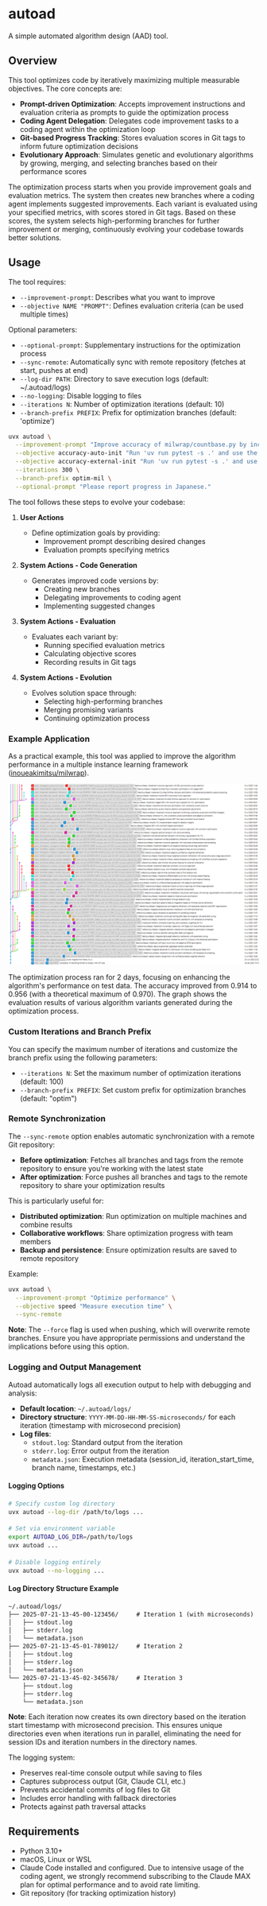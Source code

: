 # autoad

A simple automated algorithm design (AAD) tool.

## Overview

This tool optimizes code by iteratively maximizing multiple measurable objectives. The core concepts are:

- **Prompt-driven Optimization**: Accepts improvement instructions and evaluation criteria as prompts to guide the optimization process
- **Coding Agent Delegation**: Delegates code improvement tasks to a coding agent within the optimization loop
- **Git-based Progress Tracking**: Stores evaluation scores in Git tags to inform future optimization decisions
- **Evolutionary Approach**: Simulates genetic and evolutionary algorithms by growing, merging, and selecting branches based on their performance scores

The optimization process starts when you provide improvement goals and evaluation metrics. The system then creates new branches where a coding agent implements suggested improvements. Each variant is evaluated using your specified metrics, with scores stored in Git tags. Based on these scores, the system selects high-performing branches for further improvement or merging, continuously evolving your codebase towards better solutions.

## Usage

The tool requires:

- `--improvement-prompt`: Describes what you want to improve
- `--objective NAME "PROMPT"`: Defines evaluation criteria (can be used multiple times)

Optional parameters:

- `--optional-prompt`: Supplementary instructions for the optimization process
- `--sync-remote`: Automatically sync with remote repository (fetches at start, pushes at end)
- `--log-dir PATH`: Directory to save execution logs (default: ~/.autoad/logs)
- `--no-logging`: Disable logging to files
- `--iterations N`: Number of optimization iterations (default: 10)
- `--branch-prefix PREFIX`: Prefix for optimization branches (default: 'optimize')

```bash
uvx autoad \
  --improvement-prompt "Improve accuracy of milwrap/countbase.py by increasing the higher value of the two iter 9 MIL instance unit accuracy metrics obtained from running 'uv run pytest -s .'" \
  --objective accuracy-auto-init "Run 'uv run pytest -s .' and use the first iter 9 MIL instance unit accuracy value as the score" \
  --objective accuracy-external-init "Run 'uv run pytest -s .' and use the second iter 9 MIL instance unit accuracy value as the score" \
  --iterations 300 \
  --branch-prefix optim-mil \
  --optional-prompt "Please report progress in Japanese."
```

The tool follows these steps to evolve your codebase:

1. **User Actions**
   - Define optimization goals by providing:
     - Improvement prompt describing desired changes
     - Evaluation prompts specifying metrics

2. **System Actions - Code Generation**
   - Generates improved code versions by:
     - Creating new branches
     - Delegating improvements to coding agent
     - Implementing suggested changes

3. **System Actions - Evaluation**
   - Evaluates each variant by:
     - Running specified evaluation metrics
     - Calculating objective scores
     - Recording results in Git tags

4. **System Actions - Evolution**
   - Evolves solution space through:
     - Selecting high-performing branches
     - Merging promising variants
     - Continuing optimization process

### Example Application

As a practical example, this tool was applied to improve the algorithm performance in a multiple instance learning framework ([inoueakimitsu/milwrap](https://github.com/inoueakimitsu/milwrap)).

![Optimization Progress](demo.png)

The optimization process ran for 2 days, focusing on enhancing the algorithm's performance on test data. The accuracy improved from 0.914 to 0.956 (with a theoretical maximum of 0.970). The graph shows the evaluation results of various algorithm variants generated during the optimization process.

### Custom Iterations and Branch Prefix

You can specify the maximum number of iterations and customize the branch prefix using the following parameters:

- `--iterations N`: Set the maximum number of optimization iterations (default: 100)
- `--branch-prefix PREFIX`: Set custom prefix for optimization branches (default: "optim")

### Remote Synchronization

The `--sync-remote` option enables automatic synchronization with a remote Git repository:

- **Before optimization**: Fetches all branches and tags from the remote repository to ensure you're working with the latest state
- **After optimization**: Force pushes all branches and tags to the remote repository to share your optimization results

This is particularly useful for:
- **Distributed optimization**: Run optimization on multiple machines and combine results
- **Collaborative workflows**: Share optimization progress with team members
- **Backup and persistence**: Ensure optimization results are saved to remote repository

Example:
```bash
uvx autoad \
  --improvement-prompt "Optimize performance" \
  --objective speed "Measure execution time" \
  --sync-remote
```

**Note**: The `--force` flag is used when pushing, which will overwrite remote branches. Ensure you have appropriate permissions and understand the implications before using this option.

### Logging and Output Management

Autoad automatically logs all execution output to help with debugging and analysis:

- **Default location**: `~/.autoad/logs/`
- **Directory structure**: `YYYY-MM-DD-HH-MM-SS-microseconds/` for each iteration (timestamp with microsecond precision)
- **Log files**: 
  - `stdout.log`: Standard output from the iteration
  - `stderr.log`: Error output from the iteration
  - `metadata.json`: Execution metadata (session_id, iteration_start_time, branch name, timestamps, etc.)

#### Logging Options

```bash
# Specify custom log directory
uvx autoad --log-dir /path/to/logs ...

# Set via environment variable
export AUTOAD_LOG_DIR=/path/to/logs
uvx autoad ...

# Disable logging entirely
uvx autoad --no-logging ...
```

#### Log Directory Structure Example

```
~/.autoad/logs/
├── 2025-07-21-13-45-00-123456/     # Iteration 1 (with microseconds)
│   ├── stdout.log
│   ├── stderr.log
│   └── metadata.json
├── 2025-07-21-13-45-01-789012/     # Iteration 2
│   ├── stdout.log
│   ├── stderr.log
│   └── metadata.json
└── 2025-07-21-13-45-02-345678/     # Iteration 3
    ├── stdout.log
    ├── stderr.log
    └── metadata.json
```

**Note**: Each iteration now creates its own directory based on the iteration start timestamp with microsecond precision. This ensures unique directories even when iterations run in parallel, eliminating the need for session IDs and iteration numbers in the directory names.

The logging system:
- Preserves real-time console output while saving to files
- Captures subprocess output (Git, Claude CLI, etc.)
- Prevents accidental commits of log files to Git
- Includes error handling with fallback directories
- Protects against path traversal attacks

## Requirements

- Python 3.10+
- macOS, Linux or WSL
- Claude Code installed and configured. Due to intensive usage of the coding agent, we strongly recommend subscribing to the Claude MAX plan for optimal performance and to avoid rate limiting.
- Git repository (for tracking optimization history)
